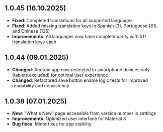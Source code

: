 ## 1.0.45 (16.10.2025)

- **Fixed**: Completed translations for all supported languages
- **Fixed**: Added missing translation keys in Spanish (3), Portuguese (81), and Chinese (135)
- **Improvements**: All languages now have complete parity with 511 translation keys each

## 1.0.44 (09.01.2025)

- **Changed**: Android app now restricted to smartphone devices only (tablets excluded) for optimal user experience
- **Changed**: Refactored save button enable logic tests for improved readability and consistency

## 1.0.38 (07.01.2025)

- **New**: "What's New" page accessible from version number in settings
- **Improvements**: Optimized user interface for Material 3
- **Bug fixes**: Minor fixes for app stability